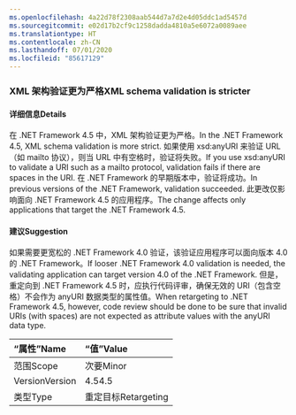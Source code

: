 ```yaml
---
ms.openlocfilehash: 4a22d78f2308aab544d7a7d2e4d05ddc1ad5457d
ms.sourcegitcommit: e02d17b2cf9c1258dadda4810a5e6072a0089aee
ms.translationtype: HT
ms.contentlocale: zh-CN
ms.lasthandoff: 07/01/2020
ms.locfileid: "85617129"
---
```

### <a name="xml-schema-validation-is-stricter"></a><span data-ttu-id="80850-101">XML 架构验证更为严格</span><span class="sxs-lookup"><span data-stu-id="80850-101">XML schema validation is stricter</span></span>

#### <a name="details"></a><span data-ttu-id="80850-102">详细信息</span><span class="sxs-lookup"><span data-stu-id="80850-102">Details</span></span>

<span data-ttu-id="80850-103">在 .NET Framework 4.5 中，XML 架构验证更为严格。</span><span class="sxs-lookup"><span data-stu-id="80850-103">In the .NET Framework 4.5, XML schema validation is more strict.</span></span> <span data-ttu-id="80850-104">如果使用 xsd:anyURI 来验证 URL（如 mailto 协议），则当 URL 中有空格时，验证将失败。</span><span class="sxs-lookup"><span data-stu-id="80850-104">If you use xsd:anyURI to validate a URI such as a mailto protocol, validation fails if there are spaces in the URI.</span></span> <span data-ttu-id="80850-105">在 .NET Framework 的早期版本中，验证将成功。</span><span class="sxs-lookup"><span data-stu-id="80850-105">In previous versions of the .NET Framework, validation succeeded.</span></span> <span data-ttu-id="80850-106">此更改仅影响面向 .NET Framework 4.5 的应用程序。</span><span class="sxs-lookup"><span data-stu-id="80850-106">The change affects only applications that target the .NET Framework 4.5.</span></span>

#### <a name="suggestion"></a><span data-ttu-id="80850-107">建议</span><span class="sxs-lookup"><span data-stu-id="80850-107">Suggestion</span></span>

<span data-ttu-id="80850-108">如果需要更宽松的 .NET Framework 4.0 验证，该验证应用程序可以面向版本 4.0 的 .NET Framework。</span><span class="sxs-lookup"><span data-stu-id="80850-108">If looser .NET Framework 4.0 validation is needed, the validating application can target version 4.0 of the .NET Framework.</span></span> <span data-ttu-id="80850-109">但是，重定向到 .NET Framework 4.5 时，应执行代码评审，确保无效的 URI（包含空格）不会作为 anyURI 数据类型的属性值。</span><span class="sxs-lookup"><span data-stu-id="80850-109">When retargeting to .NET Framework 4.5, however, code review should be done to be sure that invalid URIs (with spaces) are not expected as attribute values with the anyURI data type.</span></span>

| <span data-ttu-id="80850-110">“属性”</span><span class="sxs-lookup"><span data-stu-id="80850-110">Name</span></span>    | <span data-ttu-id="80850-111">“值”</span><span class="sxs-lookup"><span data-stu-id="80850-111">Value</span></span>       |
|:--------|:------------|
| <span data-ttu-id="80850-112">范围</span><span class="sxs-lookup"><span data-stu-id="80850-112">Scope</span></span>   | <span data-ttu-id="80850-113">次要</span><span class="sxs-lookup"><span data-stu-id="80850-113">Minor</span></span>       |
| <span data-ttu-id="80850-114">Version</span><span class="sxs-lookup"><span data-stu-id="80850-114">Version</span></span> | <span data-ttu-id="80850-115">4.5</span><span class="sxs-lookup"><span data-stu-id="80850-115">4.5</span></span>         |
| <span data-ttu-id="80850-116">类型</span><span class="sxs-lookup"><span data-stu-id="80850-116">Type</span></span>    | <span data-ttu-id="80850-117">重定目标</span><span class="sxs-lookup"><span data-stu-id="80850-117">Retargeting</span></span> |
